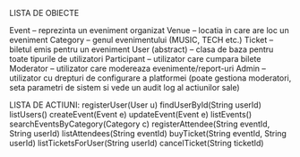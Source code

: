 LISTA DE OBIECTE

Event – reprezinta un eveniment organizat
Venue – locatia in care are loc un eveniment
Category – genul evenimentului (MUSIC, TECH etc.)
Ticket – biletul emis pentru un eveniment
User (abstract) – clasa de baza pentru toate tipurile de utilizatori
Participant – utilizator care cumpara bilete
Moderator – utilizator care modereaza evenimente/report-uri 
Admin – utilizator cu drepturi de configurare a platformei (poate gestiona moderatori, seta parametri de sistem si vede un audit log al actiunilor sale)


LISTA DE ACTIUNI:
registerUser(User u)
findUserById(String userId)
listUsers()
createEvent(Event e)
updateEvent(Event e)
listEvents()
searchEventsByCategory(Category c)
registerAttendee(String eventId, String userId)
listAttendees(String eventId)
buyTicket(String eventId, String userId)
listTicketsForUser(String userId)
cancelTicket(String ticketId)
